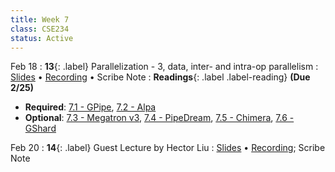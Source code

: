 ```yaml
---
title: Week 7
class: CSE234
status: Active
---
```


Feb 18
: **13**{: .label} Parallelization - 3, data, inter- and intra-op parallelism
  : [Slides](assets/slides/feb18.pdf) &#8226; [Recording](https://podcast.ucsd.edu/watch/wi25/cse234_a00/12) &#8226; Scribe Note
: **Readings**{: .label .label-reading} **(Due 2/25)**
  * **Required**: [7.1 - GPipe](https://arxiv.org/abs/1811.06965), [7.2 - Alpa](https://arxiv.org/abs/2201.12023)
  * **Optional**: [7.3 - Megatron v3](https://arxiv.org/pdf/2205.05198), [7.4 - PipeDream](https://arxiv.org/pdf/1806.03377), [7.5 - Chimera](https://arxiv.org/abs/2107.06925), [7.6 - GShard](https://arxiv.org/abs/2006.16668)

Feb 20
: **14**{: .label} Guest Lecture by Hector Liu
  : [Slides](assets/slides/feb20.pdf) &#8226; [Recording](https://drive.google.com/file/d/1DLO-xCIIxUOsfv-WMidEMvSUkuKR8V83/view?usp=sharing); Scribe Note
  
